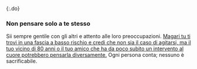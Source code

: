 {:.do}
### Non pensare solo a te stesso

Sii sempre gentile con gli altri e attento alle loro preoccupazioni. [Magari tu ti trovi in una fascia a basso rischio e credi che non sia il caso di agitarsi, ma il tuo vicino di 80 anni o il tuo amico che ha da poco subito un intervento al cuore potrebbero pensarla diversamente.](https://twitter.com/kakape/status/1235318985429782532) Ogni persona conta; nessuno è sacrificabile.
